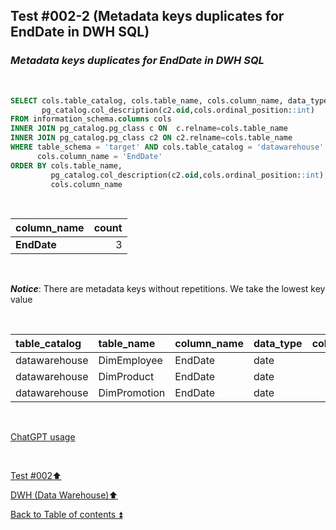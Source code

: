 ## Test #002-2 (Metadata keys duplicates for EndDate in DWH SQL)  

### **_Metadata keys duplicates for EndDate in DWH SQL_**  

<p><br></p>

````SQL
SELECT cols.table_catalog, cols.table_name, cols.column_name, data_type,
       pg_catalog.col_description(c2.oid,cols.ordinal_position::int)
FROM information_schema.columns cols
INNER JOIN pg_catalog.pg_class c ON  c.relname=cols.table_name
INNER JOIN pg_catalog.pg_class c2 ON c2.relname=cols.table_name
WHERE table_schema = 'target' AND cols.table_catalog = 'datawarehouse' AND cols.table_name<> 'Metadata' AND
      cols.column_name = 'EndDate'
ORDER BY cols.table_name,
   		 pg_catalog.col_description(c2.oid,cols.ordinal_position::int),
		 cols.column_name
````

<p><br></p>

| column_name               | count |
| :------------------------ | ----: |
| **EndDate**               | 3     |

<p><br></p>

**_Notice_**: There are metadata keys without repetitions. We take the lowest key value  

<p><br></p>

| table_catalog | table_name   | column_name | data_type | col_description | updated |
| :------------ | :----------- | :---------- | :-------- | :-------------: | :-----: |
| datawarehouse | DimEmployee  | EndDate     | date      | **m057**        | **m057**|
| datawarehouse | DimProduct   | EndDate     | date      | m105            | **m057**| 
| datawarehouse | DimPromotion | EndDate     | date      | m156            | **m057**|

<p><br></p> 

[ChatGPT usage](../../CHATGPT_USAGE.md)  

<p><br></p> 

[Test #002:arrow_up:](t002.md)  

[DWH (Data Warehouse):arrow_up:](../dwh.md)  

[Back to Table of contents :arrow_double_up:](../../README.md)   